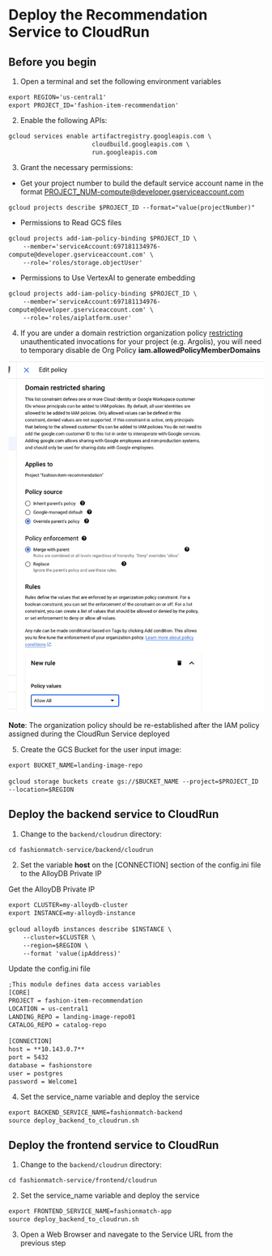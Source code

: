 # Deploy the Recommendation Service to CloudRun

## Before you begin
1. Open a terminal and set the following environment variables
```
export REGION='us-central1'
export PROJECT_ID='fashion-item-recommendation'
```

2. Enable the following APIs:
```
gcloud services enable artifactregistry.googleapis.com \
                       cloudbuild.googleapis.com \
                       run.googleapis.com
```

3. Grant the necessary permissions:

- Get your project number to build the default service account name in the format PROJECT_NUM-compute@developer.gserviceaccount.com
```
gcloud projects describe $PROJECT_ID --format="value(projectNumber)"
```

- Permissions to Read GCS files
```
gcloud projects add-iam-policy-binding $PROJECT_ID \
    --member='serviceAccount:697181134976-compute@developer.gserviceaccount.com' \
    --role='roles/storage.objectUser'
```

- Permissions to Use VertexAI to generate embedding
```
gcloud projects add-iam-policy-binding $PROJECT_ID \
    --member='serviceAccount:697181134976-compute@developer.gserviceaccount.com' \
    --role='roles/aiplatform.user'
```

4. If you are under a domain restriction organization policy [restricting](https://cloud.google.com/run/docs/authenticating/public#domain-restricted-sharing) unauthenticated invocations for your project (e.g. Argolis), you will need to temporary disable de Org Policy **iam.allowedPolicyMemberDomains**

![Disable Org Policy iam.allowedPolicyMemberDomains](../images/disable_orgpolicy_allowedPolicyMemberDomains.png)

**Note**: The organization policy should be re-established after the IAM policy assigned during the CloudRun Service deployed

5. Create the GCS Bucket for the user input image:
```
export BUCKET_NAME=landing-image-repo

gcloud storage buckets create gs://$BUCKET_NAME --project=$PROJECT_ID --location=$REGION
```

## Deploy the backend service to CloudRun
1. Change to the `backend/cloudrun` directory:
```
cd fashionmatch-service/backend/cloudrun
```

2. Set the variable **host** on the [CONNECTION] section of the config.ini file to the AlloyDB Private IP

Get the AlloyDB Private IP
```
export CLUSTER=my-alloydb-cluster
export INSTANCE=my-alloydb-instance

gcloud alloydb instances describe $INSTANCE \
    --cluster=$CLUSTER \
    --region=$REGION \
    --format 'value(ipAddress)'
```

Update the config.ini file
```
;This module defines data access variables
[CORE]
PROJECT = fashion-item-recommendation
LOCATION = us-central1
LANDING_REPO = landing-image-repo01
CATALOG_REPO = catalog-repo

[CONNECTION]
host = **10.143.0.7**
port = 5432
database = fashionstore
user = postgres
password = Welcome1
```

4. Set the service_name variable and deploy the service
```
export BACKEND_SERVICE_NAME=fashionmatch-backend
source deploy_backend_to_cloudrun.sh 
```

## Deploy the frontend service to CloudRun
1. Change to the `backend/cloudrun` directory:
```
cd fashionmatch-service/frontend/cloudrun
```

2. Set the service_name variable and deploy the service
```
export FRONTEND_SERVICE_NAME=fashionmatch-app
source deploy_backend_to_cloudrun.sh 
```

3. Open a Web Browser and navegate to the Service URL from the previous step
